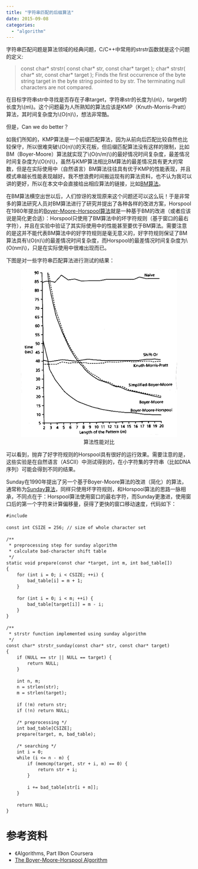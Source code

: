 ```yaml
---
title: "字符串匹配的后缀算法"
date: 2015-09-08
categories: 
  - "algorithm"
---
```



字符串匹配问题是算法领域的经典问题，C/C++中常用的strstr函数就是这个问题的定义:

> const char\* strstr( const char\* str, const char\* target ); char\* strstr( char\* str, const char\* target ); Finds the first occurrence of the byte string target in the byte string pointed to by str. The terminating null characters are not compared.

在目标字符串str中寻找是否存在子串target，字符串str的长度为\\(n\\)，target的长度为\\(m\\)。这个问题最为人所熟知的算法应该是KMP（Knuth-Morris-Pratt）算法，其时间复杂度为\\(O(n)\\)，想法非常酷。

但是，Can we do better？

<!--more-->

如我们所知的，KMP算法是一个前缀匹配算法，因为从前向后匹配比较自然也比较保守，所以很难突破\\(O(n)\\)的天花板，但后缀匹配算法没有这样的限制，比如BM（Boyer-Moore）算法就实现了\\(O(n/m)\\)的最好情况时间复杂度，最差情况时间复杂度为\\(O(n)\\)，虽然与KMP算法相比BM算法的最差情况具有更大的常数，但是在实际使用中（自然语言）BM算法往往具有优于KMP的性能表现，并且模式串越长性能表现越好。我不想浪费时间搬运现有的算法资料，也不认为我可以讲的更好，所以在本文中会直接给出相应算法的链接，比如[BM算法](http://www-igm.univ-mlv.fr/~lecroq/string/node14.html#SECTION00140)。

在BM算法横空出世以后，人们惊讶的发现原来这个问题还可以这么玩！于是非常多的算法研究人员对BM算法进行了研究并提出了各种各样的改进方案，Horspool在1980年提出的[Boyer-Moore-Horspool算法](http://www-igm.univ-mlv.fr/~lecroq/string/node18.html#SECTION00180)就是一种基于BM的改进（或者应该说是简化更合适）：Horspool只使用了BM算法中的坏字符规则（基于窗口的最右字符），并且在实验中验证了其实际使用中的性能甚至要优于BM算法。需要注意的是这并不能代表BM算法中的好字符规则是毫无意义的，好字符规则保证了BM算法具有\\(O(n)\\)的最差情况时间复杂度，而Horspool的最差情况时间复杂度为\\(O(nm)\\)，只是在实际使用中很难出现而已。

下图是对一些字符串匹配算法进行测试的结果：

<figure style="text-align: center;">
  <img src="/assets/images/CompareAlgs.gif" alt="算法性能对比" />
  <figcaption>算法性能对比</figcaption>
</figure>

可以看到，抛弃了好字符规则的Horspool具有很好的运行效果。需要注意的是，这些实验是在自然语言（ASCII）中测试得到的，在小字符集的字符串（比如DNA序列）可能会得到不同的结果。

Sunday在1990年提出了另一个基于Boyer-Moore算法的改进（简化）的算法，通常称为[Sunday算法](http://www-igm.univ-mlv.fr/~lecroq/string/node19.html)，同样只使用坏字符规则，和Horspool算法的思路一脉相承，不同点在于：Horspool算法使用窗口的最右字符，而Sunday更激进，使用窗口后的第一个字符来计算偏移量，获得了更快的窗口移动速度，代码如下：

```
#include 

const int CSIZE = 256; // size of whole character set

/**
 * preprocessing step for sunday algorithm
 * calculate bad-character shift table
 */
static void prepare(const char *target, int m, int bad_table[])
{
    for (int i = 0; i < CSIZE; ++i) {
        bad_table[i] = m + 1;
    }

    for (int i = 0; i < m; ++i) {
        bad_table[target[i]] = m - i;
    }
}

/**
 * strstr function implemented using sunday algorithm
 */
const char* strstr_sunday(const char* str, const char* target)
{
    if (NULL == str || NULL == target) {
        return NULL;
    }

    int n, m;
    n = strlen(str);
    m = strlen(target);

    if (!m) return str;
    if (!n) return NULL;

    /* preprocessing */
    int bad_table[CSIZE];
    prepare(target, m, bad_table);

    /* searching */
    int i = 0;
    while (i <= n - m) {
        if (memcmp(target, str + i, m) == 0) {
            return str + i;
        }

        i += bad_table[str[i + m]];
    }

    return NULL;
}

```

# 参考资料


- 《Algorithms, Part II》on Coursera
- [The Boyer-Moore-Horspool Algorithm](http://www.mathcs.emory.edu/~cheung/Courses/323/Syllabus/Text/Matching-Boyer-Moore2.html)
